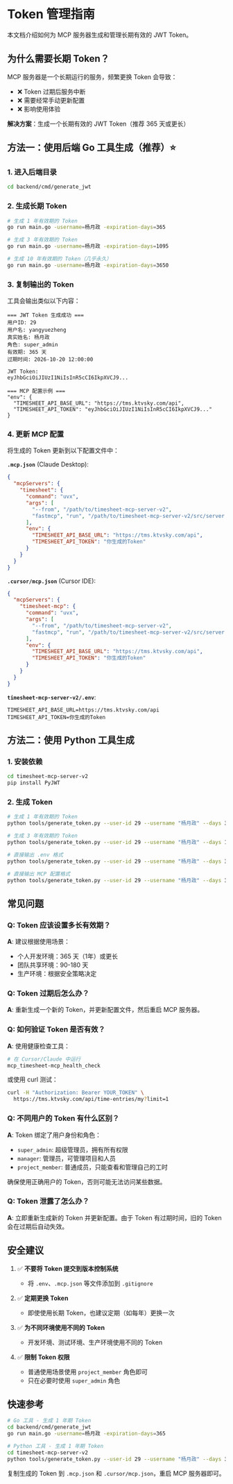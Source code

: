 # Token 管理指南

本文档介绍如何为 MCP 服务器生成和管理长期有效的 JWT Token。

## 为什么需要长期 Token？

MCP 服务器是一个长期运行的服务，频繁更换 Token 会导致：
- ❌ Token 过期后服务中断
- ❌ 需要经常手动更新配置
- ❌ 影响使用体验

**解决方案**：生成一个长期有效的 JWT Token（推荐 365 天或更长）

## 方法一：使用后端 Go 工具生成（推荐）⭐

### 1. 进入后端目录

```bash
cd backend/cmd/generate_jwt
```

### 2. 生成长期 Token

```bash
# 生成 1 年有效期的 Token
go run main.go -username=杨月政 -expiration-days=365

# 生成 3 年有效期的 Token
go run main.go -username=杨月政 -expiration-days=1095

# 生成 10 年有效期的 Token（几乎永久）
go run main.go -username=杨月政 -expiration-days=3650
```

### 3. 复制输出的 Token

工具会输出类似以下内容：

```
=== JWT Token 生成成功 ===
用户ID: 29
用户名: yangyuezheng
真实姓名: 杨月政
角色: super_admin
有效期: 365 天
过期时间: 2026-10-20 12:00:00

JWT Token:
eyJhbGciOiJIUzI1NiIsInR5cCI6IkpXVCJ9...

=== MCP 配置示例 ===
"env": {
  "TIMESHEET_API_BASE_URL": "https://tms.ktvsky.com/api",
  "TIMESHEET_API_TOKEN": "eyJhbGciOiJIUzI1NiIsInR5cCI6IkpXVCJ9..."
}
```

### 4. 更新 MCP 配置

将生成的 Token 更新到以下配置文件中：

**`.mcp.json`** (Claude Desktop):
```json
{
  "mcpServers": {
    "timesheet": {
      "command": "uvx",
      "args": [
        "--from", "/path/to/timesheet-mcp-server-v2",
        "fastmcp", "run", "/path/to/timesheet-mcp-server-v2/src/server.py"
      ],
      "env": {
        "TIMESHEET_API_BASE_URL": "https://tms.ktvsky.com/api",
        "TIMESHEET_API_TOKEN": "你生成的Token"
      }
    }
  }
}
```

**`.cursor/mcp.json`** (Cursor IDE):
```json
{
  "mcpServers": {
    "timesheet-mcp": {
      "command": "uvx",
      "args": [
        "--from", "/path/to/timesheet-mcp-server-v2",
        "fastmcp", "run", "/path/to/timesheet-mcp-server-v2/src/server.py"
      ],
      "env": {
        "TIMESHEET_API_BASE_URL": "https://tms.ktvsky.com/api",
        "TIMESHEET_API_TOKEN": "你生成的Token"
      }
    }
  }
}
```

**`timesheet-mcp-server-v2/.env`**:
```env
TIMESHEET_API_BASE_URL=https://tms.ktvsky.com/api
TIMESHEET_API_TOKEN=你生成的Token
```

## 方法二：使用 Python 工具生成

### 1. 安装依赖

```bash
cd timesheet-mcp-server-v2
pip install PyJWT
```

### 2. 生成 Token

```bash
# 生成 1 年有效期的 Token
python tools/generate_token.py --user-id 29 --username "杨月政" --days 365

# 生成 3 年有效期的 Token
python tools/generate_token.py --user-id 29 --username "杨月政" --days 1095

# 直接输出 .env 格式
python tools/generate_token.py --user-id 29 --username "杨月政" --days 365 --output env

# 直接输出 MCP 配置格式
python tools/generate_token.py --user-id 29 --username "杨月政" --days 365 --output config
```

## 常见问题

### Q: Token 应该设置多长有效期？

**A**: 建议根据使用场景：
- 个人开发环境：365 天（1年）或更长
- 团队共享环境：90-180 天
- 生产环境：根据安全策略决定

### Q: Token 过期后怎么办？

**A**: 重新生成一个新的 Token，并更新配置文件，然后重启 MCP 服务器。

### Q: 如何验证 Token 是否有效？

**A**: 使用健康检查工具：
```bash
# 在 Cursor/Claude 中运行
mcp_timesheet-mcp_health_check
```

或使用 curl 测试：
```bash
curl -H "Authorization: Bearer YOUR_TOKEN" \
  https://tms.ktvsky.com/api/time-entries/my?limit=1
```

### Q: 不同用户的 Token 有什么区别？

**A**: Token 绑定了用户身份和角色：
- `super_admin`: 超级管理员，拥有所有权限
- `manager`: 管理员，可管理项目和人员
- `project_member`: 普通成员，只能查看和管理自己的工时

确保使用正确用户的 Token，否则可能无法访问某些数据。

### Q: Token 泄露了怎么办？

**A**: 立即重新生成新的 Token 并更新配置。由于 Token 有过期时间，旧的 Token 会在过期后自动失效。

## 安全建议

1. ✅ **不要将 Token 提交到版本控制系统**
   - 将 `.env`、`.mcp.json` 等文件添加到 `.gitignore`
   
2. ✅ **定期更换 Token**
   - 即使使用长期 Token，也建议定期（如每年）更换一次

3. ✅ **为不同环境使用不同的 Token**
   - 开发环境、测试环境、生产环境使用不同的 Token

4. ✅ **限制 Token 权限**
   - 普通使用场景使用 `project_member` 角色即可
   - 只在必要时使用 `super_admin` 角色

## 快速参考

```bash
# Go 工具 - 生成 1 年期 Token
cd backend/cmd/generate_jwt
go run main.go -username=杨月政 -expiration-days=365

# Python 工具 - 生成 1 年期 Token
cd timesheet-mcp-server-v2
python tools/generate_token.py --user-id 29 --username "杨月政" --days 365 --output config
```

复制生成的 Token 到 `.mcp.json` 和 `.cursor/mcp.json`，重启 MCP 服务器即可。

